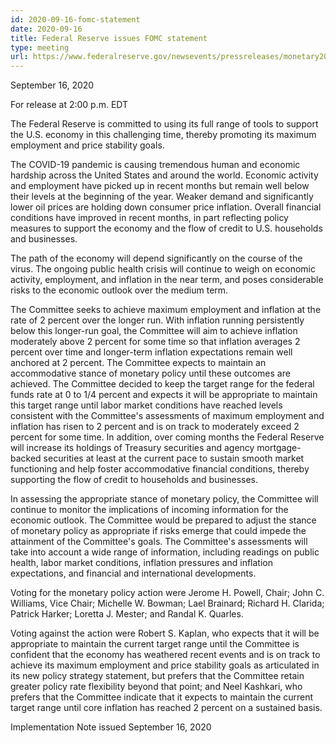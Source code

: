 ```yaml
---
id: 2020-09-16-fomc-statement
date: 2020-09-16
title: Federal Reserve issues FOMC statement
type: meeting
url: https://www.federalreserve.gov/newsevents/pressreleases/monetary20200916a.htm
---
```


September 16, 2020

For release at 2:00 p.m. EDT

The Federal Reserve is committed to using its full range of tools to support the U.S. economy in this challenging time, thereby promoting its maximum employment and price stability goals.

The COVID-19 pandemic is causing tremendous human and economic hardship across the United States and around the world. Economic activity and employment have picked up in recent months but remain well below their levels at the beginning of the year. Weaker demand and significantly lower oil prices are holding down consumer price inflation. Overall financial conditions have improved in recent months, in part reflecting policy measures to support the economy and the flow of credit to U.S. households and businesses.

The path of the economy will depend significantly on the course of the virus. The ongoing public health crisis will continue to weigh on economic activity, employment, and inflation in the near term, and poses considerable risks to the economic outlook over the medium term.

The Committee seeks to achieve maximum employment and inflation at the rate of 2 percent over the longer run. With inflation running persistently below this longer-run goal, the Committee will aim to achieve inflation moderately above 2 percent for some time so that inflation averages 2 percent over time and longer-term inflation expectations remain well anchored at 2 percent. The Committee expects to maintain an accommodative stance of monetary policy until these outcomes are achieved. The Committee decided to keep the target range for the federal funds rate at 0 to 1/4 percent and expects it will be appropriate to maintain this target range until labor market conditions have reached levels consistent with the Committee's assessments of maximum employment and inflation has risen to 2 percent and is on track to moderately exceed 2 percent for some time. In addition, over coming months the Federal Reserve will increase its holdings of Treasury securities and agency mortgage-backed securities at least at the current pace to sustain smooth market functioning and help foster accommodative financial conditions, thereby supporting the flow of credit to households and businesses.

In assessing the appropriate stance of monetary policy, the Committee will continue to monitor the implications of incoming information for the economic outlook. The Committee would be prepared to adjust the stance of monetary policy as appropriate if risks emerge that could impede the attainment of the Committee's goals. The Committee's assessments will take into account a wide range of information, including readings on public health, labor market conditions, inflation pressures and inflation expectations, and financial and international developments.

Voting for the monetary policy action were Jerome H. Powell, Chair; John C. Williams, Vice Chair; Michelle W. Bowman; Lael Brainard; Richard H. Clarida; Patrick Harker; Loretta J. Mester; and Randal K. Quarles.

Voting against the action were Robert S. Kaplan, who expects that it will be appropriate to maintain the current target range until the Committee is confident that the economy has weathered recent events and is on track to achieve its maximum employment and price stability goals as articulated in its new policy strategy statement, but prefers that the Committee retain greater policy rate flexibility beyond that point; and Neel Kashkari, who prefers that the Committee indicate that it expects to maintain the current target range until core inflation has reached 2 percent on a sustained basis.

Implementation Note issued September 16, 2020